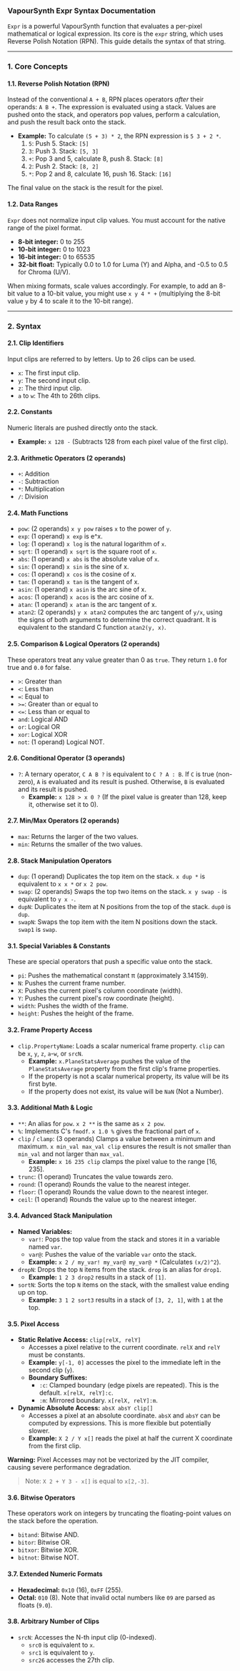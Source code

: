 ### VapourSynth Expr Syntax Documentation

`Expr` is a powerful VapourSynth function that evaluates a per-pixel mathematical or logical expression. Its core is the `expr` string, which uses Reverse Polish Notation (RPN). This guide details the syntax of that string.

---

### **1. Core Concepts**

#### **1.1. Reverse Polish Notation (RPN)**

Instead of the conventional `A + B`, RPN places operators _after_ their operands: `A B +`. The expression is evaluated using a stack. Values are pushed onto the stack, and operators pop values, perform a calculation, and push the result back onto the stack.

- **Example:** To calculate `(5 + 3) * 2`, the RPN expression is `5 3 + 2 *`.
  1.  `5`: Push 5. Stack: `[5]`
  2.  `3`: Push 3. Stack: `[5, 3]`
  3.  `+`: Pop 3 and 5, calculate 8, push 8. Stack: `[8]`
  4.  `2`: Push 2. Stack: `[8, 2]`
  5.  `*`: Pop 2 and 8, calculate 16, push 16. Stack: `[16]`

The final value on the stack is the result for the pixel.

#### **1.2. Data Ranges**

`Expr` does not normalize input clip values. You must account for the native range of the pixel format.

- **8-bit integer:** 0 to 255
- **10-bit integer:** 0 to 1023
- **16-bit integer:** 0 to 65535
- **32-bit float:** Typically 0.0 to 1.0 for Luma (Y) and Alpha, and -0.5 to 0.5 for Chroma (U/V).

When mixing formats, scale values accordingly. For example, to add an 8-bit value to a 10-bit value, you might use `x y 4 * +` (multiplying the 8-bit value `y` by 4 to scale it to the 10-bit range).

---

### **2. Syntax**

#### **2.1. Clip Identifiers**

Input clips are referred to by letters. Up to 26 clips can be used.

- `x`: The first input clip.
- `y`: The second input clip.
- `z`: The third input clip.
- `a` to `w`: The 4th to 26th clips.

#### **2.2. Constants**

Numeric literals are pushed directly onto the stack.

- **Example:** `x 128 -` (Subtracts 128 from each pixel value of the first clip).

#### **2.3. Arithmetic Operators (2 operands)**

- `+`: Addition
- `-`: Subtraction
- `*`: Multiplication
- `/`: Division

#### **2.4. Math Functions**

- `pow`: (2 operands) `x y pow` raises `x` to the power of `y`.
- `exp`: (1 operand) `x exp` is e^x.
- `log`: (1 operand) `x log` is the natural logarithm of `x`.
- `sqrt`: (1 operand) `x sqrt` is the square root of `x`.
- `abs`: (1 operand) `x abs` is the absolute value of `x`.
- `sin`: (1 operand) `x sin` is the sine of x.
- `cos`: (1 operand) `x cos` is the cosine of x.
- `tan`: (1 operand) `x tan` is the tangent of x.
- `asin`: (1 operand) `x asin` is the arc sine of x.
- `acos`: (1 operand) `x acos` is the arc cosine of x.
- `atan`: (1 operand) `x atan` is the arc tangent of x.
- `atan2`: (2 operands) `y x atan2` computes the arc tangent of `y/x`, using the signs of both arguments to determine the correct quadrant. It is equivalent to the standard C function `atan2(y, x)`.

#### **2.5. Comparison & Logical Operators (2 operands)**

These operators treat any value greater than 0 as `true`. They return `1.0` for true and `0.0` for false.

- `>`: Greater than
- `<`: Less than
- `=`: Equal to
- `>=`: Greater than or equal to
- `<=`: Less than or equal to
- `and`: Logical AND
- `or`: Logical OR
- `xor`: Logical XOR
- `not`: (1 operand) Logical NOT.

#### **2.6. Conditional Operator (3 operands)**

- `?`: A ternary operator, `C A B ?` is equivalent to `C ? A : B`. If `C` is true (non-zero), `A` is evaluated and its result is pushed. Otherwise, `B` is evaluated and its result is pushed.
  - **Example:** `x 128 > x 0 ?` (If the pixel value is greater than 128, keep it, otherwise set it to 0).

#### **2.7. Min/Max Operators (2 operands)**

- `max`: Returns the larger of the two values.
- `min`: Returns the smaller of the two values.

#### **2.8. Stack Manipulation Operators**

- `dup`: (1 operand) Duplicates the top item on the stack. `x dup *` is equivalent to `x x *` or `x 2 pow`.
- `swap`: (2 operands) Swaps the top two items on the stack. `x y swap -` is equivalent to `y x -`.
- `dupN`: Duplicates the item at N positions from the top of the stack. `dup0` is `dup`.
- `swapN`: Swaps the top item with the item N positions down the stack. `swap1` is `swap`.


#### **3.1. Special Variables & Constants**

These are special operators that push a specific value onto the stack.

- `pi`: Pushes the mathematical constant π (approximately 3.14159).
- `N`: Pushes the current frame number.
- `X`: Pushes the current pixel's column coordinate (width).
- `Y`: Pushes the current pixel's row coordinate (height).
- `width`: Pushes the width of the frame.
- `height`: Pushes the height of the frame.

#### **3.2. Frame Property Access**

- `clip.PropertyName`: Loads a scalar numerical frame property. `clip` can be `x`, `y`, `z`, `a`-`w`, or `srcN`.
  - **Example:** `x.PlaneStatsAverage` pushes the value of the `PlaneStatsAverage` property from the first clip's frame properties.
  - If the property is not a scalar numerical property, its value will be its first byte.
  - If the property does not exist, its value will be `NaN` (Not a Number).

#### **3.3. Additional Math & Logic**

- `**`: An alias for `pow`. `x 2 **` is the same as `x 2 pow`.
- `%`: Implements C's `fmodf`. `x 1.0 %` gives the fractional part of `x`.
- `clip` / `clamp`: (3 operands) Clamps a value between a minimum and maximum. `x min_val max_val clip` ensures the result is not smaller than `min_val` and not larger than `max_val`.
  - **Example:** `x 16 235 clip` clamps the pixel value to the range [16, 235].
- `trunc`: (1 operand) Truncates the value towards zero.
- `round`: (1 operand) Rounds the value to the nearest integer.
- `floor`: (1 operand) Rounds the value down to the nearest integer.
- `ceil`: (1 operand) Rounds the value up to the nearest integer.

#### **3.4. Advanced Stack Manipulation**

- **Named Variables:**
  - `var!`: Pops the top value from the stack and stores it in a variable named `var`.
  - `var@`: Pushes the value of the variable `var` onto the stack.
  - **Example:** `x 2 / my_var! my_var@ my_var@ *` (Calculates `(x/2)^2`).
- `dropN`: Drops the top `N` items from the stack. `drop` is an alias for `drop1`.
  - **Example:** `1 2 3 drop2` results in a stack of `[1]`.
- `sortN`: Sorts the top `N` items on the stack, with the smallest value ending up on top.
  - **Example:** `3 1 2 sort3` results in a stack of `[3, 2, 1]`, with `1` at the top.

#### **3.5. Pixel Access**

- **Static Relative Access:** `clip[relX, relY]`
  - Accesses a pixel relative to the current coordinate. `relX` and `relY` must be constants.
  - **Example:** `y[-1, 0]` accesses the pixel to the immediate left in the second clip (`y`).
  - **Boundary Suffixes:**
    - `:c`: Clamped boundary (edge pixels are repeated). This is the default. `x[relX, relY]:c`.
    - `:m`: Mirrored boundary. `x[relX, relY]:m`.
- **Dynamic Absolute Access:** `absX absY clip[]`
  - Accesses a pixel at an absolute coordinate. `absX` and `absY` can be computed by expressions. This is more flexible but potentially slower.
  - **Example:** `X 2 / Y x[]` reads the pixel at half the current X coordinate from the first clip.

**Warning:** Pixel Accesses may not be vectorized by the JIT compiler, causing severe performance degradation.

> Note: `X 2 + Y 3 - x[]` is equal to `x[2,-3]`.

#### **3.6. Bitwise Operators**

These operators work on integers by truncating the floating-point values on the stack before the operation.

- `bitand`: Bitwise AND.
- `bitor`: Bitwise OR.
- `bitxor`: Bitwise XOR.
- `bitnot`: Bitwise NOT.

#### **3.7. Extended Numeric Formats**

- **Hexadecimal:** `0x10` (16), `0xFF` (255).
- **Octal:** `010` (8). Note that invalid octal numbers like `09` are parsed as floats (`9.0`).

#### **3.8. Arbitrary Number of Clips**

- `srcN`: Accesses the N-th input clip (0-indexed).
  - `src0` is equivalent to `x`.
  - `src1` is equivalent to `y`.
  - `src26` accesses the 27th clip.
